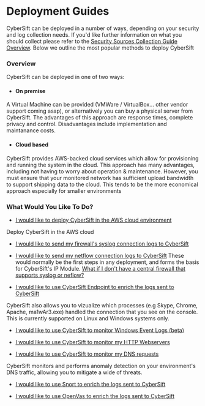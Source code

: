 # Deployment Guides

CyberSift can be deployed in a number of ways, depending on your security and log collection needs. If you'd like further information on what you should collect please refer to the [Security Sources Collection Guide Overview](#). Below we outline the most popular methods to deploy CyberSift 

### Overview

CyberSift can be deployed in one of two ways: 

  - #### On premise
A Virtual Machine can be provided (VMWare / VirtualBox... other vendor support coming asap), or alternatively you can buy a physical server from CyberSift. The advantages of this approach are response times, complete privacy and control. Disadvantages include implementation and maintanance costs.    
  
  - #### Cloud based
CyberSift provides AWS-backed cloud services which allow for provisioning and running the system in the cloud. This approach has many advantages, including not having to worry about operation & maintenance. However, you must ensure that your monitored network has sufficient upload bandwidth to support shipping data to the cloud. This tends to be the more economical approach especially for smaller environments

### What Would You Like To Do?

- [I would like to deploy CyberSift in the AWS cloud environment](https://github.com/CyberSift/CyberSift_Documentation/blob/master/Deployment%20Guides/cybersift-aws.md)

Deploy CyberSift in the AWS cloud

- [I would like to send my firewall's syslog connection logs to CyberSift](https://github.com/CyberSift/CyberSift_Documentation/blob/master/Deployment%20Guides/firewall-connections-syslog.md)
- [I would like to send my netflow connection logs to CyberSift](https://github.com/CyberSift/CyberSift_Documentation/blob/master/Deployment%20Guides/connections-netflow.md)
These would normally be the first steps in any deployment, and forms the basis for CyberSift's IP Module. [What if I don't have a central firewall that supports syslog or neflow?](https://github.com/CyberSift/CyberSift_Documentation/blob/master/Deployment%20Guides/connections-logs-without-firewall.md)

- [I would like to use CyberSift Endpoint to enrich the logs sent to CyberSift](https://github.com/CyberSift/CyberSift_Documentation/blob/master/Deployment%20Guides/cybersift-endpoint-network-processes.md)

CyberSift also allows you to vizualize which processes (e.g Skype, Chrome, Apache, ma1wAr3.exe) handled the connection that you see on the console. This is currently supported on Linux and Windows systems only.

- [I would like to use CyberSift to monitor Windows Event Logs (beta)](#)



- [I would like to use CyberSift to monitor my HTTP Webservers](#)



- [I would like to use CyberSift to monitor my DNS requests](https://github.com/CyberSift/CyberSift_Documentation/tree/master/CyberSift%20Modules/DNS)

CyberSift monitors and performs anomaly detection on your environment's DNS traffic, allowing you to mitigate a wide of threats.

- [I would like to use Snort to enrich the logs sent to CyberSift](#)



- [I would like to use OpenVas to enrich the logs sent to CyberSift](#)
